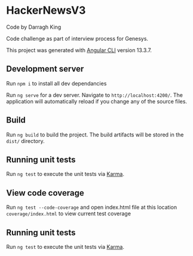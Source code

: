 # HackerNewsV3

Code by Darragh King

Code challenge as part of interview process for Genesys.

This project was generated with [Angular CLI](https://github.com/angular/angular-cli) version 13.3.7.

## Development server

Run `npm i` to install all dev dependancies

Run `ng serve` for a dev server. Navigate to `http://localhost:4200/`. The application will automatically reload if you change any of the source files.

## Build

Run `ng build` to build the project. The build artifacts will be stored in the `dist/` directory.

## Running unit tests

Run `ng test` to execute the unit tests via [Karma](https://karma-runner.github.io).

## View code coverage

Run `ng test --code-coverage` and open index.html file at this location `coverage/index.html` to view current test coverage

## Running unit tests

Run `ng test` to execute the unit tests via [Karma](https://karma-runner.github.io).
